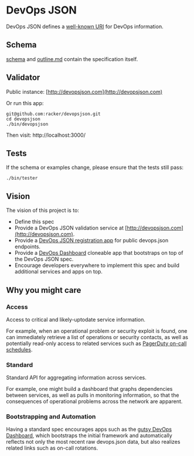 # DevOps JSON

DevOps JSON defines a [well-known URI](http://tools.ietf.org/html/rfc5785) for DevOps information.

## Schema

[schema](https://github.com/racker/devopsjson/blob/master/lib/web/schema.js) and [outline.md](https://github.com/racker/devopsjson/blob/master/outline.md) contain the specification itself.

## Validator

Public instance: [http://devopsjson.com](http://devopsjson.com)

Or run this app:

```
git@github.com:racker/devopsjson.git
cd devopsjson
./bin/devopsjson
```

Then visit: http://localhost:3000/

## Tests

If the schema or examples change, please ensure that the tests still pass:

```
./bin/tester
```

## Vision

The vision of this project is to:

- Define this spec
- Provide a DevOps JSON validation service at [http://devopsjson.com](http://devopsjson.com).
- Provide a [DevOps JSON registration app](/racker/devops.json-registration) for public devops.json endpoints.
- Provide a [DevOps Dashboard](/racker/gutsy) cloneable app that bootstraps on top of the DevOps JSON spec.
- Encourage developers everywhere to implement this spec and build additional services and apps on top.

## Why you might care

### Access

Access to critical and likely-uptodate service information. 

For example, when an operational problem or security exploit is found, one 
can immediately retrieve a list of operations or security contacts, as well as 
potentially read-only access to related services such as [PagerDuty on-call schedules](http://pagerduty.com/).

### Standard

Standard API for aggregating information across services.

For example, one might build a dashboard that graphs dependencies between services, as well as 
pulls in monitoring information, so that the consequences of operational problems across the network are apparent.

### Bootstrapping and Automation

Having a standard spec encourages apps such as the [gutsy DevOps Dashboard](/racker/gutsy), which bootstraps the 
initial framework and automatically reflects not only the most recent raw devops.json data, but also realizes 
related links such as on-call rotations.
